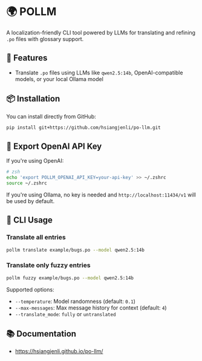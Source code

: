 # 🌍 POLLM

A localization-friendly CLI tool powered by LLMs for translating and refining `.po` files with glossary support.

## 🚀 Features

- Translate `.po` files using LLMs like `qwen2.5:14b`, OpenAI-compatible models, or your local Ollama model

## 📦 Installation

You can install directly from GitHub:

```bash
pip install git+https://github.com/hsiangjenli/po-llm.git
```

## 🔑 Export OpenAI API Key

If you're using OpenAI:

```bash
# zsh
echo 'export POLLM_OPENAI_API_KEY=your-api-key' >> ~/.zshrc
source ~/.zshrc
```

If you're using Ollama, no key is needed and `http://localhost:11434/v1` will be used by default.

## 🧠 CLI Usage

### Translate all entries

```bash
pollm translate example/bugs.po --model qwen2.5:14b
```

### Translate only fuzzy entries

```bash
pollm fuzzy example/bugs.po --model qwen2.5:14b
```

Supported options:

- `--temperature`: Model randomness (default: `0.1`)
- `--max-messages`: Max message history for context (default: `4`)
- `--translate_mode`: `fully` or `untranslated`

## 📚 Documentation

- https://hsiangjenli.github.io/po-llm/
